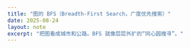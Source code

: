 ```yaml
---
title: "图的 BFS（Breadth-First Search，广度优先搜索）"
date: 2025-08-24 
layout: note
excerpt: "把图看成城市和公路。BFS 就像层层外扩的“同心圆搜寻”。"
---
```



